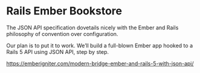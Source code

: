 # Rails Ember Bookstore

The JSON API specification dovetails nicely with the Ember and Rails philosophy of convention over configuration.

Our plan is to put it to work. We’ll build a full-blown Ember app hooked to a Rails 5 API using JSON API, step by step.

https://emberigniter.com/modern-bridge-ember-and-rails-5-with-json-api/
